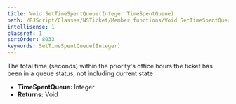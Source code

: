 ```yaml
---
title: Void SetTimeSpentQueue(Integer TimeSpentQueue)
path: /EJScript/Classes/NSTicket/Member functions/Void SetTimeSpentQueue(Integer p_0)
intellisense: 1
classref: 1
sortOrder: 8033
keywords: SetTimeSpentQueue(Integer)
---
```



The total time (seconds) within the priority's office hours the ticket has been in a queue status, not including current state



* **TimeSpentQueue:** Integer
* **Returns:** Void


